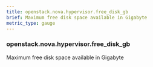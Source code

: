 ```yaml
---
title: openstack.nova.hypervisor.free_disk_gb
brief: Maximum free disk space available in Gigabyte
metric_type: gauge
---
```

### openstack.nova.hypervisor.free_disk_gb

Maximum free disk space available in Gigabyte